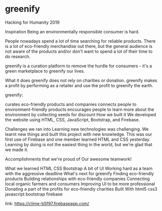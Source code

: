 # greenify

Hacking for Humanity 2019

Inspiration
Being an environmentally responsible consumer is hard.

People nowadays spend a lot of time searching for reliable products. There is a lot of eco-friendly merchandise out there, but the general audience is not aware of the products and/or don't want to spend a lot of their time to do research.

greenify is a curation platform to remove the hurdle for consumers - it's a green marketplace to greenify our lives.

What it does
greenify does not rely on charities or donation. greenify makes a profit by performing as a retailer and use the profit to greenify the earth.

greenify:

curates eco-friendly products and companies
connects people to environment-friendly products
encourages people to learn more about the environment by collecting seeds for discount
How we built it
We developed the website using HTML, CSS, JavaScript, Bootstrap, and Firebase.

Challenges we ran into
Learning new technologies was challenging. We learnt new things and built this project with new knowledge. This was our first use of Firebase and one member learned HTML and CSS yesterday. Learning by doing is not the easiest thing in the world, but we're glad that we made it.

Accomplishments that we're proud of
Our awesome teamwork!

What we learned
HTML
CSS
Bootstrap
A bit of UI
Working hard as a team with the aggressive deadline
What's next for greenify
Finding eco-friendly products
Building relationships with eco-friendly companies
Connecting local organic farmers and consumers
Improving UI to be more professional
Donating a part of the profits for eco-friendly charities
Built With
html5
css3
javascript
bootstrap
firebase


link: https://clime-b5f97.firebaseapp.com/
